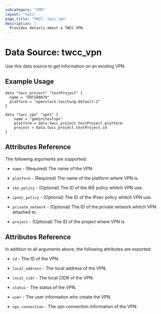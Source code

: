 ```yaml
---
subcategory: "VPN"
layout: "twcc"
page_title: "TWCC: twcc_vpn"
description: |-
  Provides details about a TWCC VPN.
---
```


# Data Source: twcc_vpn

Use this data source to get information on an existing VPN.

## Example Usage

```hcl
data "twcc_project" "testProject" {
  name = "ENT108079"
  platform = "openstack-taichung-default-2"
}

data "twcc_vpn" "vpn1" {
    name = "geminitestvpn"
    platform = data.twcc_project.testProject.platform
    project = data.twcc_project.testProject.id
}
```

## Attributes Reference

The following arguments are supported:

* `name` - (Required) The name of the VPN.

* `platform` - (Required) The name of the platform where VPN is.

* `ike_policy` - (Optional) The ID of the IKE policy whitch VPN use.

* `ipsec_policy` - (Optional) The ID of the IPsec policy whitch VPN use.

* `private_network` - (Optional) The ID of the private network whitch VPN attached to.

* `project` - (Optional) The ID of the project where VPN is.

## Attributes Reference

In addition to all arguments above, the following attributes are exported:

* `id` - The ID of the VPN.

* `local_address` - The local address of the VPN.

* `local_cidr` - The local CIDR of the VPN.

* `status` - The status of the VPN.

* `user` - The user information who create the VPN.

* `vpn_connection` - The vpn connection information of the VPN.
